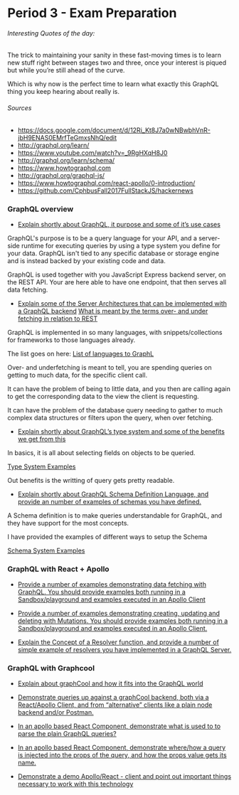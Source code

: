 # Period 3 - Exam Preparation

###### Interesting Quotes of the day:

The trick to maintaining your sanity in these fast-moving times is to learn new stuff right between stages two and three, once your interest is piqued but while you’re still ahead of the curve.

Which is why now is the perfect time to learn what exactly this GraphQL thing you keep hearing about really is.

###### Sources

- https://docs.google.com/document/d/12Ri_Kt8J7a0wNBwbhVnR-jbH9ENAS0EMrfTeGmxsNhQ/edit
- http://graphql.org/learn/
- https://www.youtube.com/watch?v=_9RgHXqH8J0
- http://graphql.org/learn/schema/
- https://www.howtographql.com
- http://graphql.org/graphql-js/
- https://www.howtographql.com/react-apollo/0-introduction/
- https://github.com/CphbusFall2017FullStackJS/hackernews



### GraphQL overview

- <u>Explain shortly about GraphQL, it purpose and some of it’s use cases</u>


GraphQL's purpose is to be a query language for your API, and a server-side runtime for executing queries by using a type system you define for your data. GraphQL isn't tied to any specific database or storage engine and is instead backed by your existing code and data.

GraphQL is used together with you JavaScript Express backend server, on the REST API. Your are here able to have one endpoint, that then serves all data fetching.



- <u>Explain some of the Server Architectures that can be implemented with a GraphQL backend</u>
  <u>What is meant by the terms over- and under fetching in relation to REST</u>


GraphQL is implemented in so many languages, with snippets/collections for frameworks to those languages already.

The list goes on here: [List of languages to GraphL](http://graphql.org/code/)

Over- and underfetching is meant to tell, you are spending queries on getting to much data, for the specific client call.

It can have the problem of being to little data, and you then are calling again to get the corresponding data to the view the client is requesting.

It can have the problem of the database query needing to gather to much complex data structures or filters upon the query, when over fetching.



- <u>Explain shortly about GraphQL’s type system and some of the benefits we get from this</u>


In basics, it is all about selecting fields on objects to be queried.

[Type System Examples](/Period%203/graphql-examples.md#type-system)

Out benefits is the writting of query gets pretty readable. 



- <u>Explain shortly about GraphQL Schema Definition Language, and provide an number of examples of schemas you have defined.</u>


A Schema definition is to make queries understandable for GraphQL, and they have support for the most concepts.

I have provided the examples of different ways to setup the Schema

[Schema System Examples](/Period%203/graphql-examples.md#schema-system)



### GraphQL with React + Apollo

- <u>Provide a number of examples demonstrating data fetching with GraphQL. You should provide examples both running in a Sandbox/playground and examples executed in an Apollo Client</u>






- <u>Provide a number of examples demonstrating creating, updating and deleting with Mutations. You should provide examples both running in a Sandbox/playground and examples executed in an Apollo Client.</u>




- <u>Explain the Concept of a Resolver function, and provide a number of simple example of resolvers you have implemented in a GraphQL Server.</u>




### GraphQL with Graphcool

- <u>Explain about graphCool and how it fits into the GraphQL world</u>




- <u>Demonstrate queries up against a graphCool backend, both via a React/Apollo Client, and from “alternative” clients like a plain node backend and/or Postman.</u>




- <u>In an apollo based React Component, demonstrate what is used to to parse the plain GraphQL queries?</u>




- <u>In an apollo based React Component, demonstrate where/how a query is injected into the  props of the query, and how the props value gets its name.</u>




- <u>Demonstrate a demo Apollo/React - client and point out important things necessary to work with this technology</u>


